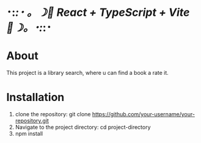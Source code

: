  # ･:*:･ 。☽🍓 React + TypeScript + Vite 🍓☽。･:*:･

 # About
 This project is a library search, where u can find a book a rate it.

# Installation
1. clone the repository:
   git clone https://github.com/your-username/your-repository.git
2. Navigate to the project directory:
   cd project-directory
3. npm install 
